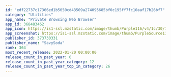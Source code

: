 ```yaml
---
id: "edf22737c17366ed1b5050cd43509a274095685bf0c195ff7fc10aaf17b26bf7"
category: "Utilities"
app_name: "Private Browsing Web Browser"
app_id: 368483462
app_icon: https://is1-ssl.mzstatic.com/image/thumb/Purple116/v4/1c/30/76/1c30767c-2863-70ed-aa38-78c2537d0605/contsched.sauebjrl.png/1024x1024bb.png
app_screenshot: https://is1-ssl.mzstatic.com/image/thumb/PurpleSource116/v4/9f/19/61/9f196112-44ec-3da9-11e0-e910feba0586/2d7cf5f8-7187-412a-a960-9769a9c49094_PB_Screenshot_1242x2688_01_ENG.png/1242x2688bb.png
publisher_id: 373730331
publisher_name: "SavySoda"
rank: 364
most_recent_release: 2022-01-20 00:00:00
release_count_in_past_year: 0
release_count_in_past_year_category: 12
release_count_in_past_year_top_in_category: 26
---
```

